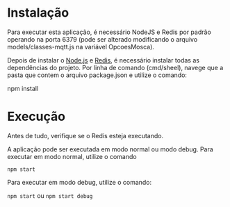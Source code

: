 # Instalação

Para executar esta aplicação, é necessário NodeJS e Redis por padrão operando na porta 6379 (pode ser alterado modificando o arquivo models/classes-mqtt.js na variável OpcoesMosca).

Depois de instalar o [Node.js](https://nodejs.org/en/) e [Redis](https://redis.io/), é necessário instalar todas as dependências do projeto. Por linha de comando (cmd/sheel), navege que a pasta que contem o arquivo package.json e utilize o comando:

npm install

# Execução

Antes de tudo, verifique se o Redis esteja executando.

A aplicação pode ser executada em modo normal ou modo debug. Para executar em modo normal, utilize o comando

```npm start``` 

Para executar em modo debug, utilize o comando:

```npm start``` ou ```npm start debug```
